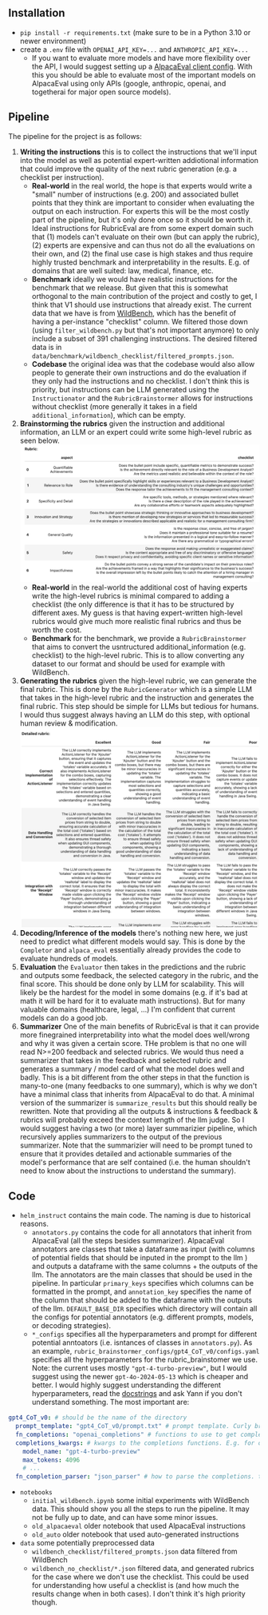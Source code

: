 ## Installation
- `pip install -r requirements.txt` (make sure to be in a Python 3.10 or newer environment)
- create a `.env` file with `OPENAI_API_KEY=...` and `ANTHROPIC_API_KEY=...` 
  - If you want to evaluate more models and have more flexibility over the API, I would suggest setting up a [AlpacaEval client config](https://github.com/tatsu-lab/alpaca_eval/tree/main/client_configs). With this you should be able to evaluate most of the important models on AlpacaEval using only APIs (google, anthropic, openai, and togetherai for major open source models).



## Pipeline
The pipeline for the project is as follows:
1. **Writing the instructions** this is to collect the instructions that we'll input into the model as well as potential expert-written addiotional information that could improve the quality of the next rubric generation (e.g. a checklist per instruction). 
   - **Real-world** in the real world, the hope is that experts would write a "small" number of instructions (e.g. 200) and associated bullet points that they think are important to consider when evaluating the output on each instruction. For experts this will be the most costly part of the pipeline, but it's only done once so it should be worth it. Ideal instructions for RubricEval are from some expert domain such that (1) models can't evaluate on their own (but can apply the rubric), (2) experts are expensive and can thus not do all the evaluations on their own, and (2) the final use case is high stakes and thus require highly trusted benchmark and interpretability in the results. E.g. of domains that are well suited: law, medical, finance, etc. 
   - **Benchmark** ideally we would have realistic instructions for the benchmark that we release. But given that this is somewhat orthogonal to the main contribution of the project and costly to get, I think that V1 should use instructions that already exist. The current data that we have is from [WildBench](https://huggingface.co/datasets/allenai/WildBench), which has the benefit of having a per-instance "checklist" column. We filtered those down (using `filter_wildbench.py` but that's not important anymore) to only include a subset of 391 challenging instructions.  The desired filtered data is in `data/benchmark/wildbench_checklist/filtered_prompts.json`.
   - **Codebase** the original idea was that the codebase would also allow people to generate their own instructions and do the evaluation if they only had the instructions and no checklist. I don't think this is priority, but instructions can be LLM generated using the `Instructionator` and the `RubricBrainstormer` allows for instructions without checklist (more generally it takes in a field `additional_information`), which can be empty.
2. **Brainstorming the rubrics** given the instruction and additional information, an LLM or an expert could write some high-level rubric as seen below.
![rubric_brainstorming.png](figures%2Frubric_brainstorming.png)
    - **Real-world** in the real-world the additional cost of having experts write the high-level rubrics is minimal compared to adding a checklist (the only difference is that it has to be structured by different axes. My guess is that having expert-written high-level rubrics would give much more realistic final rubrics and thus be worth the cost.
    - **Benchmark** for the benchmark, we provide a `RubricBrainstormer` that aims to convert the usntructured additional_information (e.g. checklist) to the high-level rubric. This is to allow converting any dataset to our format and should be used for example with WildBench.
3. **Generating the rubrics** given the high-level rubric, we can generate the final rubric. This is done by the `RubricGenerator` which is a simple LLM that takes in the high-level rubric and the instruction and generates the final rubric. This step should be simple for LLMs but tedious for humans. I would thus suggest always having an LLM do this step, with optional human review & modification. 
![rubric_generating.png](figures%2Frubric_generating.png)
4. **Decoding/Inference of the models** there's nothing new here, we just need to predict what different models would say. This is done by the `Completor` and `alpaca_eval` essentially already provides the code to evaluate hundreds of models.
5. **Evaluation** the `Evaluator` then takes in the predictions and the rubric and outputs some feedback, the selected category in the rubric, and the final score. This should be done only by LLM for scalability. This will likely be the hardest for the model in some domains (e.g. if it's bad at math it will be hard for it to evaluate math instructions). But for many valuable domains (healthcare, legal, ...)  I'm confident that current models can do a good job.
6. **Summarizer**  One of the main benefits of RubricEval is that it can provide more finegrained interpretability into what the model does well/wrong and why it was given a certain score. THe problem is that no one will read N>=200 feedback and selected rubrics. We would thus need a summarizer that takes in the feedback and selected rubric and generates a summary / model card of what the model does well and badly. This is a bit different from the other steps in that the function is many-to-one (many feedbacks to one summary), which is why we don't have a minimal class that inherits from AlpacaEval to do that. A minimal version of the summarizer is `summarize_results` but this should really be rewritten. Note that providing all the outputs & instructions & feedback & rubrics will probably exceed the context length of the llm judge. So I would suggest having a two (or more) layer summarizier pipeline, which recursively applies summarizers to the output of the previous summarizer. Note that the summarizier will need to be prompt tuned to ensure that it provides detailed and actionable summaries of the model's performance that are self contained (i.e. the human shouldn't need to know about the instructions to understand the summary).

## Code
- `helm_instruct` contains the main code. The naming is due to historical reasons.
  - `annotators.py` contains the code for all annotators that inherit from AlpacaEval (all the steps besides summarizer). AlpacaEval annotators are classes that take a dataframe as input (with columns of potential fields that should be inputed in the prompt to the llm ) and outputs a dataframe with the same columns + the outputs of the llm. The annotators are the main classes that should be used in the pipeline. In particular `primary_keys` specifies which columns can be formatted in the prompt, and `annotation_key` specifies the name of the column that should be added to the dataframe with the outputs of the llm. `DEFAULT_BASE_DIR` specifies which directory will contain all the configs for potential annotators (e.g. different prompts, models, or decoding strategies).
  - `*_configs` specifies all the hyperparameters and prompt for different potential anntoators (i.e. isntances of classes in `annotators.py`). As an example, `rubric_brainstormer_configs/gpt4_CoT_v0/configs.yaml` specifies all the hyperparameters for the rubric_brainstomer we use. Note: the current uses mostly `"gpt-4-turbo-preview"`, but I would suggest using the newer `gpt-4o-2024-05-13` which is cheaper and better. I would highly suggest understanding the different hyperparameters, read the [docstrings](https://github.com/tatsu-lab/alpaca_eval/blob/e3993450e2c6d5b5fadd74e0c79fa261c0e98112/src/alpaca_eval/annotators/base.py#L535) and ask Yann if you don't understand something. The most important are:
```yaml
gpt4_CoT_v0: # should be the name of the directory
  prompt_template: "gpt4_CoT_v0/prompt.txt" # prompt template. Curly braces {column} will be replaced by values of the corresponding column in the dataframe
  fn_completions: "openai_completions" # functions to use to get completions. see https://github.com/tatsu-lab/alpaca_eval/blob/main/src/alpaca_eval/decoders/__init__.py
  completions_kwargs: # kwargs to the completions functions. E.g. for openai it's all the openai decoding kwargs
    model_name: "gpt-4-turbo-preview"
    max_tokens: 4096
    # ...
  fn_completion_parser: "json_parser" # how to parse the completions. typically json parser.
```
- `notebooks`
  - `initial_wildbench.ipynb` some initial experiments with WildBench data. This should show you all the steps to run the pipeline. It may not be fully up to date, and can have some minor issues.
  - `old_alpacaeval` older notebook that used AlpacaEval instructions
  - `old_auto` older notebook that used auto-generated instructions
- `data` some potentially preprocessed data
  - `wildbench_checklist/filtered_prompts.json` data filtered from WildBench
  - `wildbench_no_checklist/*.json` filtered data, and generated rubrics for the case where we don't use the checklist. This could be used for understanding how useful a checklist is (and how much the results change when in both cases). I don't think it's high priority though.